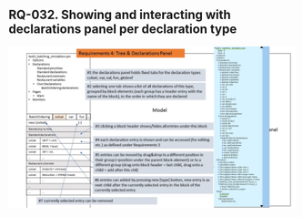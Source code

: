 ## RQ-032. Showing and interacting with declarations panel per declaration type

![image](/development/requirements/image/006.jpg)
